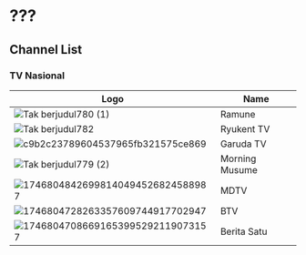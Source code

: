 # ???
## Channel List
### TV Nasional
Logo | Name
-- | --
![Tak berjudul780 (1)](https://github.com/user-attachments/assets/9b4fcc57-12bc-4fb1-a314-6413d2880e8c) | Ramune
![Tak berjudul782](https://github.com/user-attachments/assets/2b461a4d-e9d1-4780-9158-11a07c47378a) | Ryukent TV
![c9b2c23789604537965fb321575ce869](https://github.com/user-attachments/assets/3bf0e381-b379-4845-a562-a373a50166c3) | Garuda TV
![Tak berjudul779 (2)](https://github.com/user-attachments/assets/94d3111e-c649-45fc-aae5-cc5f663ff1eb) | Morning Musume
![17468048426998140494526824588987](https://github.com/user-attachments/assets/4e9bce4a-bbf0-42b6-b6ad-ea1e821031f0) | MDTV
![1746804728263357609744917702947](https://github.com/user-attachments/assets/c5bf5a4c-25c1-43f5-87db-8fd09abc0d8a) | BTV
![17468047086691653995292119073157](https://github.com/user-attachments/assets/ba842753-e6a3-4aeb-b6c3-e59639bfe7f4) | Berita Satu

